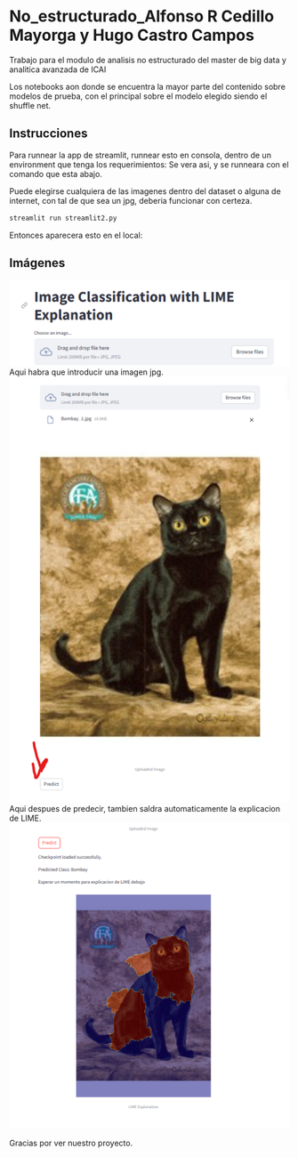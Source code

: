 # No_estructurado_Alfonso R Cedillo Mayorga y Hugo Castro Campos
Trabajo para el modulo de analisis no estructurado del master de big data y analitica avanzada de ICAI

Los notebooks aon donde se encuentra la mayor parte del contenido sobre modelos de prueba, con el principal sobre el modelo elegido siendo el shuffle net. 


## Instrucciones
Para runnear la app de streamlit, runnear esto en consola, dentro de un environment que tenga los requerimientos:
Se vera asi, y se runneara con el comando que esta abajo.

Puede elegirse cualquiera de las imagenes dentro del dataset o alguna de internet, con tal de que sea un jpg, deberia funcionar con certeza.



```bash
streamlit run streamlit2.py
```
Entonces aparecera esto en el local:
## Imágenes
![1era](./imagenes_readme/1era.png)
Aqui habra que introducir una imagen jpg.
![2nda](./imagenes_readme/2nda.png)
Aqui despues de predecir, tambien saldra automaticamente la explicacion de LIME.
![3era](./imagenes_readme/3era.png)




Gracias por ver nuestro proyecto.

